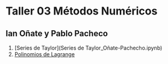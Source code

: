# Taller 03 Métodos Numéricos

## Ian Oñate y Pablo Pacheco

1. [Series de Taylor](Series de Taylor_Oñate-Pachecho.ipynb) 
2. [Polinomios de Lagrange](Lagrange_Oñate-Pacheco.ipynb)  
